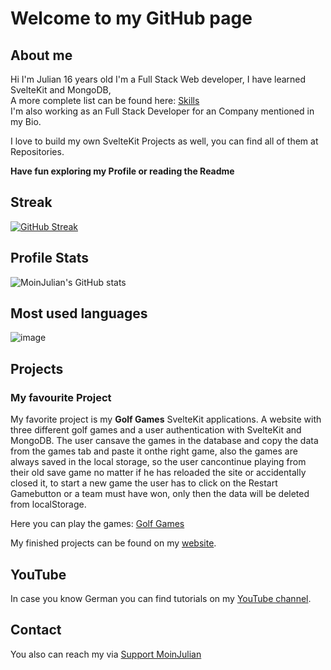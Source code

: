 # Welcome to my GitHub page

## About me

Hi I'm Julian 16 years old 
I'm a Full Stack Web developer, I have learned SvelteKit and MongoDB,   
A more complete list can be found here: [Skills](https://moinjulian.com/skills)  
I'm also working as an Full Stack Developer for an Company mentioned in my Bio.

I love to build my own SvelteKit Projects as well, you can find all of them at Repositories.

**Have fun exploring my Profile or reading the Readme**

## Streak

[![GitHub Streak](https://github-readme-streak-stats-eight-blue.vercel.app?user=moinjulian&theme=dark)](https://git.io/streak-stats)

## Profile Stats

![MoinJulian's GitHub stats](https://github-readme-stats.vercel.app/api?username=moinjulian&show_icons=true&theme=dark)

## Most used languages

![image](https://github-readme-stats.vercel.app/api/top-langs/?username=moinjulian&layout=pie&langs_count=20&theme=dark&exclude_repo=github-readme-streak-stats)

## Projects

### My favourite Project

My favorite project is my **Golf Games** SvelteKit applications. 
A website with three different golf games and a user authentication with SvelteKit 
and MongoDB. The user cansave the games in the database and copy the data from the 
games tab and paste it onthe right game, also the games are always saved in the local 
storage, so the user cancontinue playing from their old save game no matter if he has
reloaded the site or accidentally closed it, to start a new game the user has to click 
on the Restart Gamebutton or a team must have won, only then the data will be deleted 
from localStorage.

Here you can play the games: [Golf Games](https://golf.moinjulian.com)

My finished projects can be found on my [website](https://moinjulian.com).

## YouTube

In case you know German you can find tutorials on my [YouTube channel](https://www.youtube.com/@moinjulian).

## Contact

You also can reach my via [Support MoinJulian](support@moinjulian.com)

